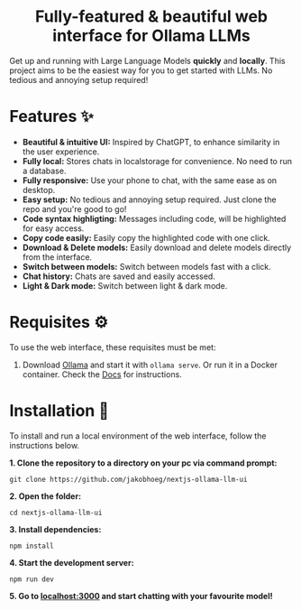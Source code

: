 

<h1 align="center">
  Fully-featured & beautiful web interface for Ollama LLMs
</h1>

Get up and running with Large Language Models **quickly** and **locally**.
This project aims to be the easiest way for you to get started with LLMs. No tedious and annoying setup required!

# Features ✨

- **Beautiful & intuitive UI:** Inspired by ChatGPT, to enhance similarity in the user experience.
- **Fully local:** Stores chats in localstorage for convenience. No need to run a database.
- **Fully responsive:** Use your phone to chat, with the same ease as on desktop.
- **Easy setup:** No tedious and annoying setup required. Just clone the repo and you're good to go!
- **Code syntax highligting:** Messages including code, will be highlighted for easy access.
- **Copy code easily:** Easily copy the highlighted code with one click.
- **Download & Delete models:** Easily download and delete models directly from the interface.
- **Switch between models:** Switch between models fast with a click.
- **Chat history:** Chats are saved and easily accessed.
- **Light & Dark mode:** Switch between light & dark mode.

# Requisites ⚙️

To use the web interface, these requisites must be met:

1. Download [Ollama](https://ollama.com/download) and start it with ```ollama serve```. Or run it in a Docker container. Check the [Docs](https://github.com/ollama/ollama) for instructions.

# Installation 📖

To install and run a local environment of the web interface, follow the instructions below.

**1. Clone the repository to a directory on your pc via command prompt:**
   
```
git clone https://github.com/jakobhoeg/nextjs-ollama-llm-ui
```

**2. Open the folder:**

```
cd nextjs-ollama-llm-ui
```
   
**3. Install dependencies:**

```
npm install
```

**4. Start the development server:**

```
npm run dev
```

**5. Go to [localhost:3000](http://localhost:3000) and start chatting with your favourite model!**





